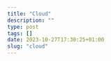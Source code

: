 ```yaml
---
title: "Cloud"
description: ""
type: post
tags: []
date: 2023-10-27T17:30:25+01:00
slug: "cloud"
---
```

